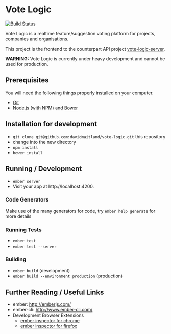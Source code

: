 # Vote Logic

[![Build Status](https://travis-ci.org/davidmaitland/vote-logic.svg?branch=master)](https://travis-ci.org/davidmaitland/vote-logic)

Vote Logic is a realtime feature/suggestion voting platform for projects, companies and organisations.

This project is the frontend to the counterpart API project [vote-logic-server](https://github.com/davidmaitland/vote-logic-server).

**WARNING:** Vote Logic is currently under heavy development and cannot be used for production.

## Prerequisites

You will need the following things properly installed on your computer.

* [Git](http://git-scm.com/)
* [Node.js](http://nodejs.org/) (with NPM) and [Bower](http://bower.io/)

## Installation for development

* `git clone git@github.com:davidmaitland/vote-logic.git` this repository
* change into the new directory
* `npm install`
* `bower install`

## Running / Development

* `ember server`
* Visit your app at http://localhost:4200.

### Code Generators

Make use of the many generators for code, try `ember help generate` for more details

### Running Tests

* `ember test`
* `ember test --server`

### Building

* `ember build` (development)
* `ember build --environment production` (production)

## Further Reading / Useful Links

* ember: http://emberjs.com/
* ember-cli: http://www.ember-cli.com/
* Development Browser Extensions
  * [ember inspector for chrome](https://chrome.google.com/webstore/detail/ember-inspector/bmdblncegkenkacieihfhpjfppoconhi)
  * [ember inspector for firefox](https://addons.mozilla.org/en-US/firefox/addon/ember-inspector/)

